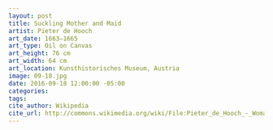 ```yaml
---
layout: post
title: Suckling Mother and Maid
artist: Pieter de Hooch
art_date: 1663–1665
art_type: Oil on Canvas
art_height: 76 cm
art_width: 64 cm
art_location: Kunsthistorisches Museum, Austria
image: 09-18.jpg
date: 2016-09-18 12:00:00 -05:00
categories:
tags:
cite_author: Wikipedia
cite_url: http://commons.wikimedia.org/wiki/File:Pieter_de_Hooch_-_Woman_and_Child_with_Serving_Maid_-_Google_Art_Project.jpg
---
```

